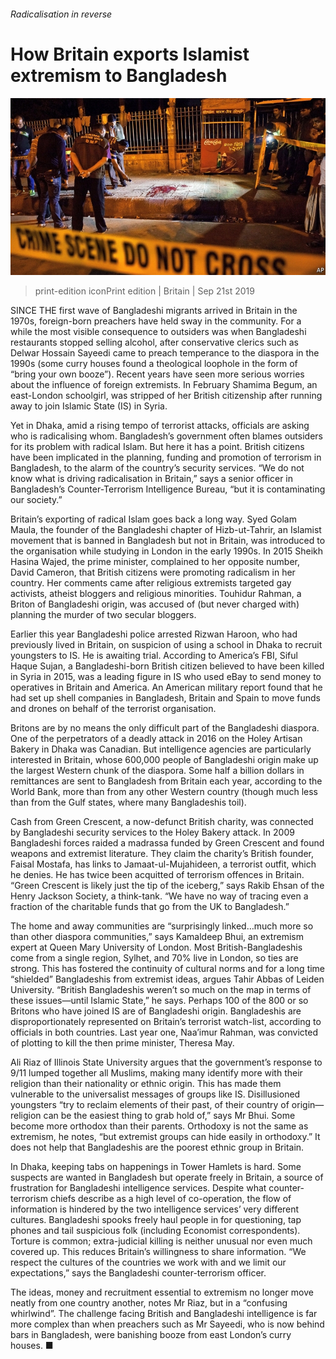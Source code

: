 ###### Radicalisation in reverse

# How Britain exports Islamist extremism to Bangladesh 

![image](images/20190921_BRP005_0.jpg) 

> print-edition iconPrint edition | Britain | Sep 21st 2019 

SINCE THE first wave of Bangladeshi migrants arrived in Britain in the 1970s, foreign-born preachers have held sway in the community. For a while the most visible consequence to outsiders was when Bangladeshi restaurants stopped selling alcohol, after conservative clerics such as Delwar Hossain Sayeedi came to preach temperance to the diaspora in the 1990s (some curry houses found a theological loophole in the form of “bring your own booze”). Recent years have seen more serious worries about the influence of foreign extremists. In February Shamima Begum, an east-London schoolgirl, was stripped of her British citizenship after running away to join Islamic State (IS) in Syria. 

Yet in Dhaka, amid a rising tempo of terrorist attacks, officials are asking who is radicalising whom. Bangladesh’s government often blames outsiders for its problem with radical Islam. But here it has a point. British citizens have been implicated in the planning, funding and promotion of terrorism in Bangladesh, to the alarm of the country’s security services. “We do not know what is driving radicalisation in Britain,” says a senior officer in Bangladesh’s Counter-Terrorism Intelligence Bureau, “but it is contaminating our society.” 

Britain’s exporting of radical Islam goes back a long way. Syed Golam Maula, the founder of the Bangladeshi chapter of Hizb-ut-Tahrir, an Islamist movement that is banned in Bangladesh but not in Britain, was introduced to the organisation while studying in London in the early 1990s. In 2015 Sheikh Hasina Wajed, the prime minister, complained to her opposite number, David Cameron, that British citizens were promoting radicalism in her country. Her comments came after religious extremists targeted gay activists, atheist bloggers and religious minorities. Touhidur Rahman, a Briton of Bangladeshi origin, was accused of (but never charged with) planning the murder of two secular bloggers. 

Earlier this year Bangladeshi police arrested Rizwan Haroon, who had previously lived in Britain, on suspicion of using a school in Dhaka to recruit youngsters to IS. He is awaiting trial. According to America’s FBI, Siful Haque Sujan, a Bangladeshi-born British citizen believed to have been killed in Syria in 2015, was a leading figure in IS who used eBay to send money to operatives in Britain and America. An American military report found that he had set up shell companies in Bangladesh, Britain and Spain to move funds and drones on behalf of the terrorist organisation. 

Britons are by no means the only difficult part of the Bangladeshi diaspora. One of the perpetrators of a deadly attack in 2016 on the Holey Artisan Bakery in Dhaka was Canadian. But intelligence agencies are particularly interested in Britain, whose 600,000 people of Bangladeshi origin make up the largest Western chunk of the diaspora. Some half a billion dollars in remittances are sent to Bangladesh from Britain each year, according to the World Bank, more than from any other Western country (though much less than from the Gulf states, where many Bangladeshis toil). 

Cash from Green Crescent, a now-defunct British charity, was connected by Bangladeshi security services to the Holey Bakery attack. In 2009 Bangladeshi forces raided a madrassa funded by Green Crescent and found weapons and extremist literature. They claim the charity’s British founder, Faisal Mostafa, has links to Jamaat-ul-Mujahideen, a terrorist outfit, which he denies. He has twice been acquitted of terrorism offences in Britain. “Green Crescent is likely just the tip of the iceberg,” says Rakib Ehsan of the Henry Jackson Society, a think-tank. “We have no way of tracing even a fraction of the charitable funds that go from the UK to Bangladesh.” 

The home and away communities are “surprisingly linked…much more so than other diaspora communities,” says Kamaldeep Bhui, an extremism expert at Queen Mary University of London. Most British-Bangladeshis come from a single region, Sylhet, and 70% live in London, so ties are strong. This has fostered the continuity of cultural norms and for a long time “shielded” Bangladeshis from extremist ideas, argues Tahir Abbas of Leiden University. “British Bangladeshis weren’t so much on the map in terms of these issues—until Islamic State,” he says. Perhaps 100 of the 800 or so Britons who have joined IS are of Bangladeshi origin. Bangladeshis are disproportionately represented on Britain’s terrorist watch-list, according to officials in both countries. Last year one, Naa’imur Rahman, was convicted of plotting to kill the then prime minister, Theresa May. 

Ali Riaz of Illinois State University argues that the government’s response to 9/11 lumped together all Muslims, making many identify more with their religion than their nationality or ethnic origin. This has made them vulnerable to the universalist messages of groups like IS. Disillusioned youngsters “try to reclaim elements of their past, of their country of origin—religion can be the easiest thing to grab hold of,” says Mr Bhui. Some become more orthodox than their parents. Orthodoxy is not the same as extremism, he notes, “but extremist groups can hide easily in orthodoxy.” It does not help that Bangladeshis are the poorest ethnic group in Britain. 

In Dhaka, keeping tabs on happenings in Tower Hamlets is hard. Some suspects are wanted in Bangladesh but operate freely in Britain, a source of frustration for Bangladeshi intelligence services. Despite what counter-terrorism chiefs describe as a high level of co-operation, the flow of information is hindered by the two intelligence services’ very different cultures. Bangladeshi spooks freely haul people in for questioning, tap phones and tail suspicious folk (including Economist correspondents). Torture is common; extra-judicial killing is neither unusual nor even much covered up. This reduces Britain’s willingness to share information. “We respect the cultures of the countries we work with and we limit our expectations,” says the Bangladeshi counter-terrorism officer. 

The ideas, money and recruitment essential to extremism no longer move neatly from one country another, notes Mr Riaz, but in a “confusing whirlwind”. The challenge facing British and Bangladeshi intelligence is far more complex than when preachers such as Mr Sayeedi, who is now behind bars in Bangladesh, were banishing booze from east London’s curry houses. ■ 

